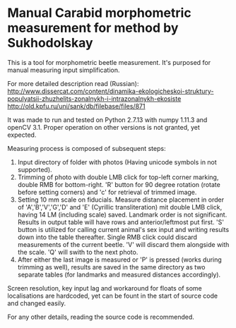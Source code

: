 # Manual Carabid morphometric measurement for method by Sukhodolskay

This is a tool for morphometric beetle measurement. It's purposed for manual measuring input simplification.

For more detailed description read (Russian):
http://www.dissercat.com/content/dinamika-ekologicheskoi-struktury-populyatsii-zhuzhelits-zonalnykh-i-intrazonalnykh-ekosiste
http://old.kpfu.ru/uni/sank/db/filebase/files/871

It was made to run and tested on Python 2.7.13 with numpy 1.11.3 and openCV 3.1. Proper operation on other versions is not granted, yet expected.

Measuring process is composed of subsequent steps:

1. Input directory of folder with photos (Having unicode symbols in not supported).
2. Trimming of photo with double LMB click for top-left corner marking, double RMB for bottom-right. 'R' button for 90 degree rotation (rotate before setting corners) and 'c' for retrieval of trimmed image.
3. Setting 10 mm scale on fiducials.
Measure distance placement in order of 'A','B','V','G','D' and 'E' (Cyrillic transliteration) mit double LMB click, having 14 LM (including scale) saved. Landmark order is not significant. Results in output table will have rows and anterior/leftmost put first.
'S' button is utilized for calling current animal's sex input and writing results down into the table thereafter. 
Single RMB click could discard measurements of the current beetle. 'V' will discard them alongside with the scale.
'Q' will swith to the next photo.
4. After either the last image is measured or 'P' is pressed (works during trimming as well), results are saved in the same directory as two separate tables (for landmarks and measured distances accordingly).

Screen resolution, key input lag and workaround for floats of some localisations are hardcoded, yet can be fount in the start of source code and changed easily.

For any other details, reading the source code is recommended.
